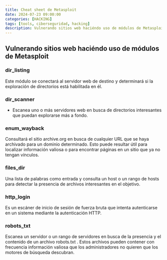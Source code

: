 ```yaml
---
title: Cheat sheet de Metasploit
date: 2024-07-23 09:00:00 
categories: [HACKING]
tags: [tools, ciberseguridad, hacking]
description: Vulnerando sitios web haciéndo uso de módulos de Metasploit
---
```


## Vulnerando sitios web haciéndo uso de módulos de Metasploit

###  dir_listing

Este módulo se conectará al servidor web de destino y determinará
si la exploración de directorios está habilitada en él.

### dir_scanner

- Escanea uno o más servidores web en busca de directorios interesantes que puedan explorarse más a fondo.

### enum_wayback

Consultará el sitio archive.org en busca de cualquier URL que se haya archivado para un dominio determinado. Esto puede resultar útil para localizar información valiosa o para encontrar páginas en un sitio que ya no tengan vínculos.

### files_dir

Una lista de palabras como entrada y consulta un host o un rango de hosts para detectar la presencia de archivos interesantes en el objetivo.

### http_login

Es un escáner de inicio de sesión de fuerza bruta que intenta autenticarse en un sistema mediante la autenticación HTTP.

### robots_txt 

Escanea un servidor o un rango de servidores en busca de la presencia y el contenido de un archivo robots.txt . Estos archivos pueden contener con frecuencia información valiosa que los administradores no quieren que los motores de búsqueda descubran.

